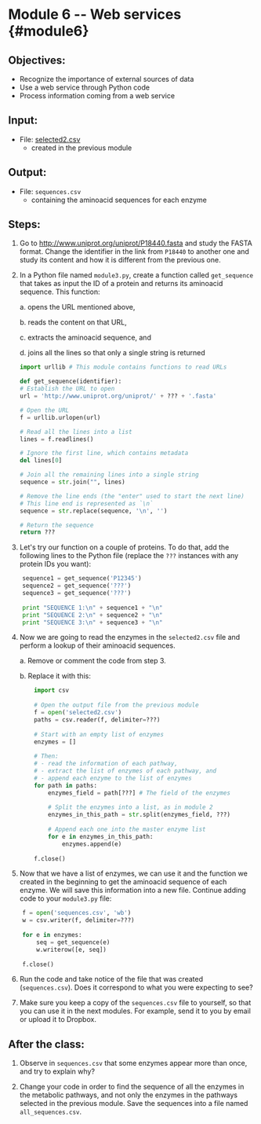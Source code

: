 # Module 6 -- Web services {#module6}

## Objectives:
- Recognize the importance of external sources of data
- Use a web service through Python code
- Process information coming from a web service

## Input:
- File: [selected2.csv](files/selected2.csv)
	- created in the previous module

## Output:
- File: `sequences.csv`
	- containing the aminoacid sequences for each enzyme

## Steps:

1. Go to <http://www.uniprot.org/uniprot/P18440.fasta> and study the FASTA format.
Change the identifier in the link from `P18440` to another one and study its content and how it is different from the previous one.

2. In a Python file named `module3.py`, create a function called `get_sequence` that takes as input the ID of a protein and returns its aminoacid sequence.
This function:

	a. opens the URL mentioned above,
	
	b. reads the content on that URL,
	
	c. extracts the aminoacid sequence, and
	
	d. joins all the lines so that only a single string is returned
	```python
	import urllib # This module contains functions to read URLs

	def get_sequence(identifier):
	# Establish the URL to open
	url = 'http://www.uniprot.org/uniprot/' + ??? + '.fasta'
	
	# Open the URL
	f = urllib.urlopen(url)
	
	# Read all the lines into a list
	lines = f.readlines()
	
	# Ignore the first line, which contains metadata
	del lines[0]
	
	# Join all the remaining lines into a single string
	sequence = str.join("", lines)
	
	# Remove the line ends (the "enter" used to start the next line)
	# This line end is represented as `\n`
	sequence = str.replace(sequence, '\n', '')
	
	# Return the sequence
	return ???
	```

3. Let's try our function on a couple of proteins.
To do that, add the following lines to the Python file (replace the `???` instances with any protein IDs you want):
```python
	sequence1 = get_sequence('P12345')
	sequence2 = get_sequence('???')
	sequence3 = get_sequence('???')
	
	print "SEQUENCE 1:\n" + sequence1 + "\n"
	print "SEQUENCE 2:\n" + sequence2 + "\n"
	print "SEQUENCE 3:\n" + sequence3 + "\n"
```

4. Now we are going to read the enzymes in the `selected2.csv` file and perform a lookup of their aminoacid sequences.
	
	a. Remove or comment the code from step 3.
	
	b. Replace it with this:
	```python
		import csv
		
		# Open the output file from the previous module
		f = open('selected2.csv')
		paths = csv.reader(f, delimiter=???)
		
		# Start with an empty list of enzymes
		enzymes = []
		
		# Then:
		# - read the information of each pathway,
		# - extract the list of enzymes of each pathway, and
		# - append each enzyme to the list of enzymes
		for path in paths:
			enzymes_field = path[???] # The field of the enzymes
			
			# Split the enzymes into a list, as in module 2
			enzymes_in_this_path = str.split(enzymes_field, ???)
			
			# Append each one into the master enzyme list
			for e in enzymes_in_this_path:
				enzymes.append(e)
		
		f.close()
	```

5. Now that we have a list of enzymes, we can use it and the function we created in the beginning to get the aminoacid sequence of each enzyme.
We will save this information into a new file.
Continue adding code to your `module3.py` file:
```python
	f = open('sequences.csv', 'wb')
	w = csv.writer(f, delimiter=???)
	
	for e in enzymes:
		seq = get_sequence(e)
		w.writerow([e, seq])
	
	f.close()
```

6. Run the code and take notice of the file that was created (`sequences.csv`).
Does it correspond to what you were expecting to see?

7. Make sure you keep a copy of the `sequences.csv` file to yourself, so that you can use it in the next modules.
For example, send it to you by email or upload it to Dropbox.


## After the class:

1. Observe in `sequences.csv` that some enzymes appear more than once, and try to explain why?

2. Change your code in order to find the sequence of all the enzymes in the metabolic pathways, and not only the enzymes in the pathways selected in the previous module.
Save the sequences into a file named `all_sequences.csv`.
